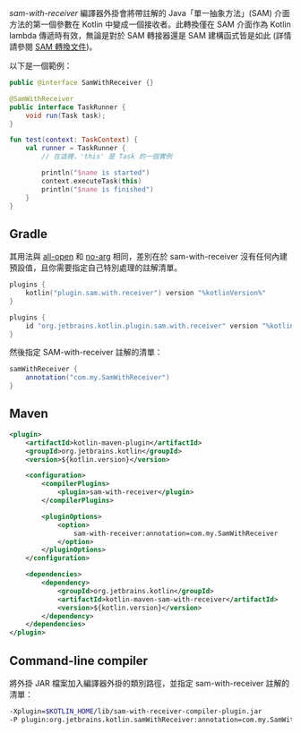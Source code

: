 [//]: # (title: SAM-with-receiver 編譯器外掛)

*sam-with-receiver* 編譯器外掛會將帶註解的 Java「單一抽象方法」(SAM) 介面方法的第一個參數在 Kotlin 中變成一個接收者。此轉換僅在 SAM 介面作為 Kotlin lambda 傳遞時有效，無論是對於 SAM 轉接器還是 SAM 建構函式皆是如此 (詳情請參閱 [SAM 轉換文件](java-interop.md#sam-conversions))。

以下是一個範例：

```java
public @interface SamWithReceiver {}

@SamWithReceiver
public interface TaskRunner {
    void run(Task task);
}
```

```kotlin
fun test(context: TaskContext) {
    val runner = TaskRunner {
        // 在這裡，'this' 是 Task 的一個實例

        println("$name is started")
        context.executeTask(this)
        println("$name is finished")
    }
}
```

## Gradle

其用法與 [all-open](all-open-plugin.md) 和 [no-arg](no-arg-plugin.md) 相同，差別在於 sam-with-receiver 沒有任何內建預設值，且你需要指定自己特別處理的註解清單。

<tabs group="build-script">
<tab title="Kotlin" group-key="kotlin">

```kotlin
plugins {
    kotlin("plugin.sam.with.receiver") version "%kotlinVersion%"
}
```

</tab>
<tab title="Groovy" group-key="groovy">

```groovy
plugins {
    id "org.jetbrains.kotlin.plugin.sam.with.receiver" version "%kotlinVersion%"
}
```

</tab>
</tabs>

然後指定 SAM-with-receiver 註解的清單：

```groovy
samWithReceiver {
    annotation("com.my.SamWithReceiver")
}
```

## Maven

```xml
<plugin>
    <artifactId>kotlin-maven-plugin</artifactId>
    <groupId>org.jetbrains.kotlin</groupId>
    <version>${kotlin.version}</version>

    <configuration>
        <compilerPlugins>
            <plugin>sam-with-receiver</plugin>
        </compilerPlugins>

        <pluginOptions>
            <option>
                sam-with-receiver:annotation=com.my.SamWithReceiver
            </option>
        </pluginOptions>
    </configuration>

    <dependencies>
        <dependency>
            <groupId>org.jetbrains.kotlin</groupId>
            <artifactId>kotlin-maven-sam-with-receiver</artifactId>
            <version>${kotlin.version}</version>
        </dependency>
    </dependencies>
</plugin>
```

## Command-line compiler

將外掛 JAR 檔案加入編譯器外掛的類別路徑，並指定 sam-with-receiver 註解的清單：

```bash
-Xplugin=$KOTLIN_HOME/lib/sam-with-receiver-compiler-plugin.jar
-P plugin:org.jetbrains.kotlin.samWithReceiver:annotation=com.my.SamWithReceiver
```